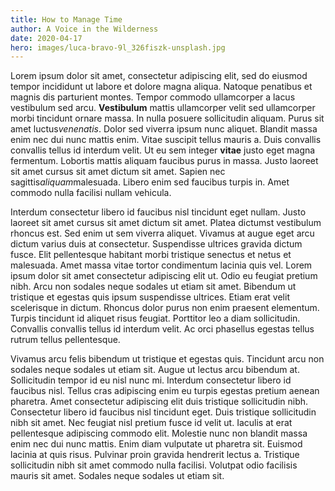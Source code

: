 ```yaml
---
title: How to Manage Time
author: A Voice in the Wilderness
date: 2020-04-17
hero: images/luca-bravo-9l_326fiszk-unsplash.jpg
---
```

<!--StartFragment-->

Lorem ipsum dolor sit amet, consectetur adipiscing elit, sed do eiusmod tempor incididunt ut labore et dolore magna aliqua. Natoque penatibus et magnis dis parturient montes. Tempor commodo ullamcorper a lacus vestibulum sed arcu. **Vestibulum** mattis ullamcorper velit sed ullamcorper morbi tincidunt ornare massa. In nulla posuere sollicitudin aliquam. Purus sit amet luctus*venenatis*. Dolor sed viverra ipsum nunc aliquet. Blandit massa enim nec dui nunc mattis enim. Vitae suscipit tellus mauris a. Duis convallis convallis tellus id interdum velit. Ut eu sem integer **vitae** justo eget magna fermentum. Lobortis mattis aliquam faucibus purus in massa. Justo laoreet sit amet cursus sit amet dictum sit amet. Sapien nec sagittis*aliquam*malesuada. Libero enim sed faucibus turpis in. Amet commodo nulla facilisi nullam vehicula.

Interdum consectetur libero id faucibus nisl tincidunt eget nullam. Justo laoreet sit amet cursus sit amet dictum sit amet. Platea dictumst vestibulum rhoncus est. Sed enim ut sem viverra aliquet. Vivamus at augue eget arcu dictum varius duis at consectetur. Suspendisse ultrices gravida dictum fusce. Elit pellentesque habitant morbi tristique senectus et netus et malesuada. Amet massa vitae tortor condimentum lacinia quis vel. Lorem ipsum dolor sit amet consectetur adipiscing elit ut. Odio eu feugiat pretium nibh. Arcu non sodales neque sodales ut etiam sit amet. Bibendum ut tristique et egestas quis ipsum suspendisse ultrices. Etiam erat velit scelerisque in dictum. Rhoncus dolor purus non enim praesent elementum. Turpis tincidunt id aliquet risus feugiat. Porttitor leo a diam sollicitudin. Convallis convallis tellus id interdum velit. Ac orci phasellus egestas tellus rutrum tellus pellentesque.

Vivamus arcu felis bibendum ut tristique et egestas quis. Tincidunt arcu non sodales neque sodales ut etiam sit. Augue ut lectus arcu bibendum at. Sollicitudin tempor id eu nisl nunc mi. Interdum consectetur libero id faucibus nisl. Tellus cras adipiscing enim eu turpis egestas pretium aenean pharetra. Amet consectetur adipiscing elit duis tristique sollicitudin nibh. Consectetur libero id faucibus nisl tincidunt eget. Duis tristique sollicitudin nibh sit amet. Nec feugiat nisl pretium fusce id velit ut. Iaculis at erat pellentesque adipiscing commodo elit. Molestie nunc non blandit massa enim nec dui nunc mattis. Enim diam vulputate ut pharetra sit. Euismod lacinia at quis risus. Pulvinar proin gravida hendrerit lectus a. Tristique sollicitudin nibh sit amet commodo nulla facilisi. Volutpat odio facilisis mauris sit amet. Sodales neque sodales ut etiam sit.

<!--EndFragment-->